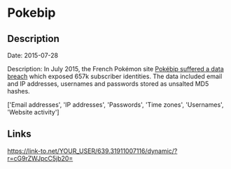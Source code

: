 # Pokebip

## Description

Date: 2015-07-28

Description:
In July 2015, the French Pokémon site <a href="https://www.pokebip.com/news3382__message_de_securite_de_l_equipe_pokebip_.html" target="_blank" rel="noopener">Pokébip suffered a data breach</a> which exposed 657k subscriber identities. The data included email and IP addresses, usernames and passwords stored as unsalted MD5 hashes.


['Email addresses', 'IP addresses', 'Passwords', 'Time zones', 'Usernames', 'Website activity']

## Links

https://link-to.net/YOUR_USER/639.31911007116/dynamic/?r=cG9rZWJpcC5jb20=